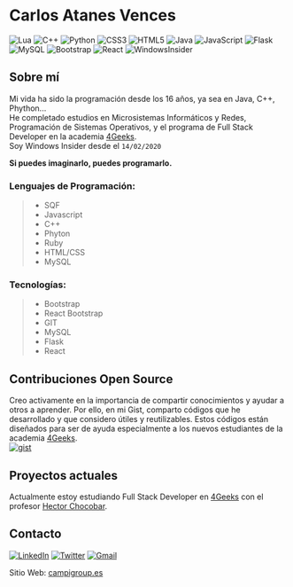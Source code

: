 # Carlos Atanes Vences
![Lua](https://img.shields.io/badge/lua-%232C2D72.svg?style=for-the-badge&logo=lua&logoColor=white) ![C++](https://img.shields.io/badge/c++-%2300599C.svg?style=for-the-badge&logo=c%2B%2B&logoColor=white) ![Python](https://img.shields.io/badge/python-3670A0?style=for-the-badge&logo=python&logoColor=ffdd54) ![CSS3](https://img.shields.io/badge/css3-%231572B6.svg?style=for-the-badge&logo=css3&logoColor=white) ![HTML5](https://img.shields.io/badge/html5-%23E34F26.svg?style=for-the-badge&logo=html5&logoColor=white)  ![Java](https://img.shields.io/badge/java-%23ED8B00.svg?style=for-the-badge&logo=openjdk&logoColor=white) ![JavaScript](https://img.shields.io/badge/javascript-%23323330.svg?style=for-the-badge&logo=javascript&logoColor=%23F7DF1E)
![Flask](https://img.shields.io/badge/flask-%23000.svg?style=for-the-badge&logo=flask&logoColor=white) ![MySQL](https://img.shields.io/badge/mysql-%2300f.svg?style=for-the-badge&logo=mysql&logoColor=white) ![Bootstrap](https://img.shields.io/badge/bootstrap-%23563D7C.svg?style=for-the-badge&logo=bootstrap&logoColor=white) ![React](https://img.shields.io/badge/react-%2320232a.svg?style=for-the-badge&logo=react&logoColor=%2361DAFB) ![WindowsInsider](https://img.shields.io/badge/Windows%20Insider-%23000.svg?style=for-the-badge&logo=windows&logoColor=white)


## Sobre mí
Mi vida ha sido la programación desde los 16 años, ya sea en Java, C++, Phython...  
He completado estudios en Microsistemas Informáticos y Redes, Programación de Sistemas Operativos, y el programa de Full Stack Developer en la academia [4Geeks](https://4geeks.com).  
Soy Windows Insider desde el `14/02/2020`  

**Si puedes imaginarlo, puedes programarlo.**

### Lenguajes de Programación:
> - SQF
> - Javascript
> - C++
> - Phyton
> - Ruby
> - HTML/CSS
> - MySQL

### Tecnologías:
> - Bootstrap
> - React Bootstrap
> - GIT
> - MySQL
> - Flask
> - React
<!--- ## Experiencia
- [Nombre de la Empresa / Proyecto] - [Breve descripción de tus responsabilidades y logros]
- [Nombre de la Empresa / Proyecto] - [Breve descripción de tus responsabilidades y logros]
--->
<!---
## Proyectos Destacados
- **[Nombre del Proyecto]** - Breve descripción del proyecto y tu contribución.
  - Tecnologías utilizadas: [Lista de tecnologías utilizadas]

- **[Nombre del Proyecto]** - Breve descripción del proyecto y tu contribución.
  - Tecnologías utilizadas: [Lista de tecnologías utilizadas]
--->

## Contribuciones Open Source
Creo activamente en la importancia de compartir conocimientos y ayudar a otros a aprender. Por ello, en mi Gist, comparto códigos que he desarrollado y que considero útiles y reutilizables. Estos códigos están diseñados para ser de ayuda especialmente a los nuevos estudiantes de la academia [4Geeks](https://4geeks.com).  
[![gist](http://img.shields.io/badge/Gist-%23000.svg?style=for-the-badge&logo=gist&logoColor=white)](https://gist.github.com/xXcarlos117Xx2)

<!---
## Blog y Recursos
Escribo ocasionalmente en mi [blog](enlace al blog) sobre [temas específicos]. También, comparto recursos útiles y proyectos interesantes en [otra plataforma] o [redes sociales].
--->
## Proyectos actuales
Actualmente estoy estudiando Full Stack Developer en [4Geeks](https://4geeks.com) con el profesor [Hector Chocobar](https://github.com/hchocobar).  

## Contacto
[![LinkedIn](https://img.shields.io/badge/linkedin-%230077B5.svg?style=for-the-badge&logo=linkedin&logoColor=white)](https://www.linkedin.com/in/xxcarlos117xx2/)
[![Twitter](https://img.shields.io/badge/Twitter-%231DA1F2.svg?style=for-the-badge&logo=Twitter&logoColor=white)](https://twitter.com/xXcarlos117Xx2) [![Gmail](https://img.shields.io/badge/Gmail-D14836?style=for-the-badge&logo=gmail&logoColor=white)](mailto:carlos117g@gmail.com)

Sitio Web: [campigroup.es](http://www.campigroup.es)
